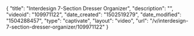 {
    "title": "Interdesign 7-Section Dresser Organizer",
    "description": "",
    "videoid": "109971122",
    "date_created": "1502519279",
    "date_modified": "1504288457",
    "type": "captivate",
    "layout": "video",
    "url": "\/v\/interdesign-7-section-dresser-organizer\/109971122"
}